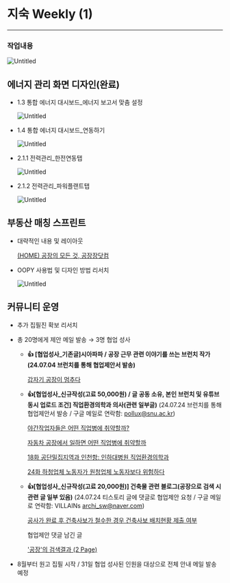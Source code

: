 # 지숙 Weekly (1)

---

### 작업내용

![Untitled](Untitled%2045.png)

## 에너지 관리 화면 디자인(완료)

- 1.3 통합 에너지 대시보드_에너지 보고서 맞춤 설정
    
    ![Untitled](Untitled%2046.png)
    
- 1.4 통합 에너지 대시보드_연동하기
    
    ![Untitled](Untitled%2047.png)
    
- 2.1.1 전력관리_한전연동탭
    
    ![Untitled](Untitled%2048.png)
    
- 2.1.2 전력관리_파워플랜트탭
    
    ![Untitled](Untitled%2049.png)
    

## 부동산 매칭 스프린트

- 대략적인 내용 및 레이아웃
    
    [(HOME) 공장의 모든 것, 공장장닷컴]((HOME)%20%E1%84%80%E1%85%A9%E1%86%BC%E1%84%8C%E1%85%A1%E1%86%BC%E1%84%8B%E1%85%B4%20%E1%84%86%E1%85%A9%E1%84%83%E1%85%B3%E1%86%AB%20%E1%84%80%E1%85%A5%E1%86%BA,%20%E1%84%80%E1%85%A9%E1%86%BC%E1%84%8C%E1%85%A1%E1%86%BC%E1%84%8C%E1%85%A1%E1%86%BC%E1%84%83%E1%85%A1%E1%86%BA%E1%84%8F%E1%85%A5%E1%86%B7%20a5a82436d52144ed9b9d83fe4c455ccd.md) 
    
- OOPY 사용법 및 디자인 방법 리서치
    
    ![Untitled](Untitled%2050.png)
    

## 커뮤니티 운영

- 추가 집필진 확보 리서치
- 총 20명에게 제안 메일 발송 → 3명 협업 성사
    - **👍 [협업성사_기존글]시아파파 / 공장 근무 관련 이야기를 쓰는 브런치 작가
    (24.07.04 브런치를 통해 협업제안서 발송)**
        
        [갑자기 공장이 멈추다](https://brunch.co.kr/@b2c3a0fc23bb444/153)
        
    - **👍[협업성사_신규작성(고료 50,000원) / 글 공동 소유, 본인 브런치 및 유튜브 동시 업로드 조건]
    직업환경의학과 의사(관련 일부글)**
    (24.07.24 브런치를 통해 협업제안서 발송 / 구글 메일로 연락함: [pollux@snu.ac.kr](mailto:pollux@snu.ac.kr))
        
        [야간작업자들은 어떤 직업병에 취약할까?](https://brunch.co.kr/@jymoon0001/194)
        
        [자동차 공장에서 일하면 어떤 직업병에 취약할까](https://brunch.co.kr/@jymoon0001/192)
        
        [18화 공단밀집지역과 인천항: 인하대병원 직업환경의학과](https://brunch.co.kr/@jymoon0001/140)
        
        [24화 하청업체 노동자가 원청업체 노동자보다 위험하다](https://brunch.co.kr/@jymoon0001/134)
        
    - **👍[협업성사_신규작성(고료 20,000원)]
    건축물 관련 블로그(공장으로 검색 시 관련 글 일부 있음)**
    (24.07.24 티스토리 글에 댓글로 협업제안 요청 / 구글 메일로 연락함: VILLAINs [archi_sw@naver.com](mailto:archi_sw@naver.com))
        
        [공사가 완료 후 건축사보가 철수한 경우 건축사보 배치현황 제출 여부](https://villain-s.tistory.com/entry/공사가-완료-후-건축사보가-철수한-경우-건축사보-배치현황-제출-여부)
        
        협업제안 댓글 남긴 글
        
        ['공장'의 검색결과 (2 Page)](https://villain-s.tistory.com/search/공장?page=2)
        
- 8월부터 원고 집필 시작 / 31일 협업 성사된 인원을 대상으로 전체 안내 메일 발송 예정